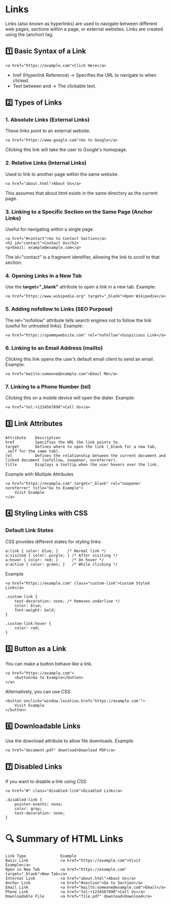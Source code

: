 # Links
Links (also known as hyperlinks) are used to navigate between different web pages, sections within a page, or external websites. Links are created using the <a> (anchor) tag.

## 1️⃣ Basic Syntax of a Link
```
<a href="https://example.com">Click Here</a>
```
- href (Hyperlink Reference) → Specifies the URL to navigate to when clicked.
- Text between <a> and </a> → The clickable text.

## 2️⃣ Types of Links
### 1. Absolute Links (External Links)
These links point to an external website.
```
<a href="https://www.google.com">Go to Google</a>
```
Clicking this link will take the user to Google's homepage.

### 2. Relative Links (Internal Links)
Used to link to another page within the same website.
```
<a href="about.html">About Us</a>
```
This assumes that about.html exists in the same directory as the current page.

### 3. Linking to a Specific Section on the Same Page (Anchor Links)
Useful for navigating within a single page.
```
<a href="#contact">Go to Contact Section</a>
<h2 id="contact">Contact Us</h2>
<p>Email: example@example.com</p>
```
The id="contact" is a fragment identifier, allowing the link to scroll to that section.

### 4. Opening Links in a New Tab
Use the **target="_blank"** attribute to open a link in a new tab.
Example:
```
<a href="https://www.wikipedia.org" target="_blank">Open Wikipedia</a>
```

### 5. Adding nofollow to Links (SEO Purpose)
The rel="nofollow" attribute tells search engines not to follow the link (useful for untrusted links).
Example:
```
<a href="https://spammywebsite.com" rel="nofollow">Suspicious Link</a>
```

### 6. Linking to an Email Address (mailto)
Clicking this link opens the user’s default email client to send an email.
Example:
```
<a href="mailto:someone@example.com">Email Me</a>
```

### 7. Linking to a Phone Number (tel)
Clicking this on a mobile device will open the dialer.
Example:
```
<a href="tel:+1234567890">Call Us</a>
```

## 3️⃣ Link Attributes
```
Attribute 	 Description
href	     Specifies the URL the link points to.
target	     Defines where to open the link (_blank for a new tab, _self for the same tab).
rel	         Defines the relationship between the current document and linked document (nofollow, noopener, noreferrer).
title	     Displays a tooltip when the user hovers over the link.
```
Example with Multiple Attributes
```
<a href="https://example.com" target="_blank" rel="noopener noreferrer" title="Go to Example">
    Visit Example
</a>
```

## 4️⃣ Styling Links with CSS
### Default Link States
CSS provides different states for styling links:
```
a:link { color: blue; }    /* Normal link */
a:visited { color: purple; } /* After visiting */
a:hover { color: red; }      /* On hover */
a:active { color: green; }   /* While clicking */
```
Example
```
<a href="https://example.com" class="custom-link">Custom Styled Link</a>
```
```
.custom-link {
    text-decoration: none; /* Removes underline */
    color: blue;
    font-weight: bold;
}

.custom-link:hover {
    color: red;
}
```

## 5️⃣ Button as a Link
You can make a button behave like a link.
```
<a href="https://example.com">
    <button>Go to Example</button>
</a>
```
Alternatively, you can use CSS:
```
<button onclick="window.location.href='https://example.com'">
    Visit Example
</button>
```
## 6️⃣ Downloadable Links
Use the download attribute to allow file downloads.
Example:
```
<a href="document.pdf" download>Download PDF</a>
```

## 7️⃣ Disabled Links
If you want to disable a link using CSS:
```
<a href="#" class="disabled-link">Disabled Link</a>
```
```
.disabled-link {
    pointer-events: none;
    color: gray;
    text-decoration: none;
}
```

# 🔍 Summary of HTML Links
```
Link Type	            Example
Basic Link	            <a href="https://example.com">Visit Example</a>
Open in New Tab	        <a href="https://example.com" target="_blank">New Tab</a>
Internal Link	        <a href="about.html">About Us</a>
Anchor Link	            <a href="#section">Go to Section</a>
Email Link	            <a href="mailto:someone@example.com">Email</a>
Phone Link	            <a href="tel:+1234567890">Call Us</a>
Downloadable File	    <a href="file.pdf" download>Download</a>
```









